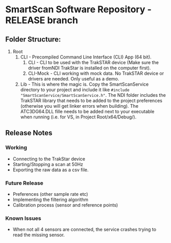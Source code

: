 # SmartScan Software Repository - RELEASE branch

## Folder Structure:
1. Root
    1. CLI - Precompiled Command Line Interface (CLI) App (64 bit). 
        1. CLI - CLI to be used with the TrakSTAR device (Make sure the driver fromNDI TrakStar is installed on the computer first).
        2. CLI-Mock - CLI working with mock data. No TrakSTAR device or drivers are needed. Only useful as a demo.
    2. Lib - This is where the magic is. Copy the SmartScanService directory to your project and include it like `#include "SmartScanService/SmartScanService.h"`. The NDI folder includes the TrakSTAR library that needs to be added to the project preferences (otherwise you will get linker errors when building). The ATC3DG64.DLL fille needs to be added next to your executable when running (i.e. for VS, in Project Root/x64/Debug/).

## Release Notes
### Working
* Connecting to the TrakStar device
* Starting/Stopping a scan at 50Hz
* Exporting the raw data as a csv file.

### Future Release
* Preferences (other sample rate etc)
* Implementing the filtering algorithm
* Calibration process (sensor and reference points)

### Known Issues
* When not all 4 sensors are connected, the service crashes trying to read the missing sensor.